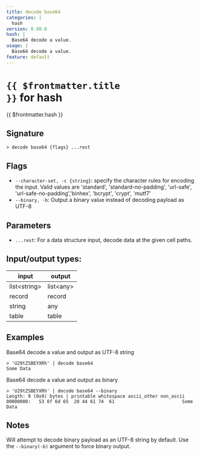 ```yaml
---
title: decode base64
categories: |
  hash
version: 0.90.0
hash: |
  Base64 decode a value.
usage: |
  Base64 decode a value.
feature: default
---
```

<!-- This file is automatically generated. Please edit the command in https://github.com/nushell/nushell instead. -->

# <code>{{ $frontmatter.title }}</code> for hash

<div class='command-title'>{{ $frontmatter.hash }}</div>

## Signature

```> decode base64 {flags} ...rest```

## Flags

 -  `--character-set, -c {string}`: specify the character rules for encoding the input.
	Valid values are 'standard', 'standard-no-padding', 'url-safe', 'url-safe-no-padding','binhex', 'bcrypt', 'crypt', 'mutf7'
 -  `--binary, -b`: Output a binary value instead of decoding payload as UTF-8

## Parameters

 -  `...rest`: For a data structure input, decode data at the given cell paths.


## Input/output types:

| input        | output    |
| ------------ | --------- |
| list\<string\> | list\<any\> |
| record       | record    |
| string       | any       |
| table        | table     |
## Examples

Base64 decode a value and output as UTF-8 string
```nu
> 'U29tZSBEYXRh' | decode base64
Some Data
```

Base64 decode a value and output as binary
```nu
> 'U29tZSBEYXRh' | decode base64 --binary
Length: 9 (0x9) bytes | printable whitespace ascii_other non_ascii
00000000:   53 6f 6d 65  20 44 61 74  61                         Some Data

```

## Notes
Will attempt to decode binary payload as an UTF-8 string by default. Use the `--binary(-b)` argument to force binary output.